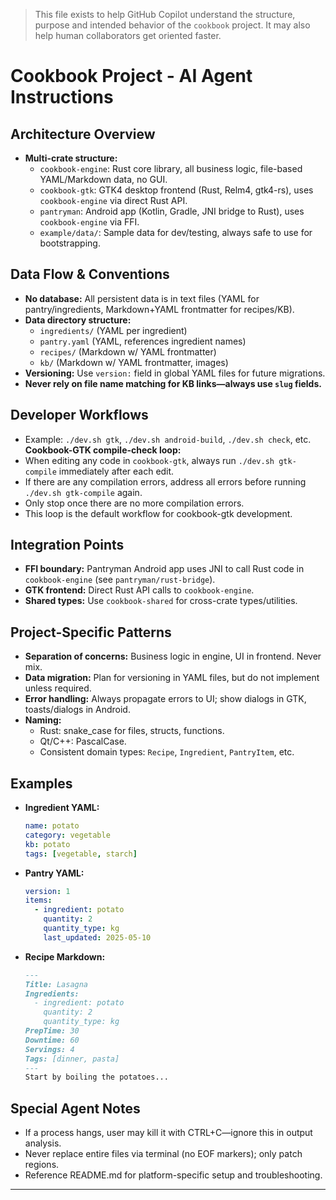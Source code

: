 > This file exists to help GitHub Copilot understand the structure, purpose and intended behavior of the `cookbook` project. It may also help human collaborators get oriented faster.

# Cookbook Project - AI Agent Instructions

## Architecture Overview
- **Multi-crate structure:**
  - `cookbook-engine`: Rust core library, all business logic, file-based YAML/Markdown data, no GUI.
  - `cookbook-gtk`: GTK4 desktop frontend (Rust, Relm4, gtk4-rs), uses `cookbook-engine` via direct Rust API.
  - `pantryman`: Android app (Kotlin, Gradle, JNI bridge to Rust), uses `cookbook-engine` via FFI.
  - `example/data/`: Sample data for dev/testing, always safe to use for bootstrapping.

## Data Flow & Conventions
- **No database:** All persistent data is in text files (YAML for pantry/ingredients, Markdown+YAML frontmatter for recipes/KB).
- **Data directory structure:**
  - `ingredients/` (YAML per ingredient)
  - `pantry.yaml` (YAML, references ingredient names)
  - `recipes/` (Markdown w/ YAML frontmatter)
  - `kb/` (Markdown w/ YAML frontmatter, images)
- **Versioning:** Use `version:` field in global YAML files for future migrations.
- **Never rely on file name matching for KB links—always use `slug` fields.**

## Developer Workflows
  - Example: `./dev.sh gtk`, `./dev.sh android-build`, `./dev.sh check`, etc.
 **Cookbook-GTK compile-check loop:**
  - When editing any code in `cookbook-gtk`, always run `./dev.sh gtk-compile` immediately after each edit.
  - If there are any compilation errors, address all errors before running `./dev.sh gtk-compile` again.
  - Only stop once there are no more compilation errors.
  - This loop is the default workflow for cookbook-gtk development.

## Integration Points
- **FFI boundary:** Pantryman Android app uses JNI to call Rust code in `cookbook-engine` (see `pantryman/rust-bridge`).
- **GTK frontend:** Direct Rust API calls to `cookbook-engine`.
- **Shared types:** Use `cookbook-shared` for cross-crate types/utilities.

## Project-Specific Patterns
- **Separation of concerns:** Business logic in engine, UI in frontend. Never mix.
- **Data migration:** Plan for versioning in YAML files, but do not implement unless required.
- **Error handling:** Always propagate errors to UI; show dialogs in GTK, toasts/dialogs in Android.
- **Naming:**
  - Rust: snake_case for files, structs, functions.
  - Qt/C++: PascalCase.
  - Consistent domain types: `Recipe`, `Ingredient`, `PantryItem`, etc.

## Examples
- **Ingredient YAML:**
  ```yaml
  name: potato
  category: vegetable
  kb: potato
  tags: [vegetable, starch]
  ```
- **Pantry YAML:**
  ```yaml
  version: 1
  items:
    - ingredient: potato
      quantity: 2
      quantity_type: kg
      last_updated: 2025-05-10
  ```
- **Recipe Markdown:**
  ```markdown
  ---
  Title: Lasagna
  Ingredients:
    - ingredient: potato
      quantity: 2
      quantity_type: kg
  PrepTime: 30
  Downtime: 60
  Servings: 4
  Tags: [dinner, pasta]
  ---
  Start by boiling the potatoes...
  ```

## Special Agent Notes
- If a process hangs, user may kill it with CTRL+C—ignore this in output analysis.
- Never replace entire files via terminal (no EOF markers); only patch regions.
- Reference README.md for platform-specific setup and troubleshooting.

---